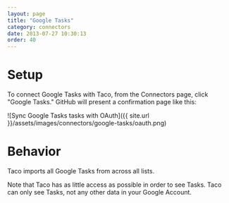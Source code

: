 ```yaml
---
layout: page
title: "Google Tasks"
category: connectors
date: 2013-07-27 10:30:13
order: 40
---
```


# Setup

To connect Google Tasks with Taco, from the Connectors page, click
"Google Tasks." GitHub will present a confirmation page like this:

![Sync Google Tasks tasks with OAuth]({{ site.url }}/assets/images/connectors/google-tasks/oauth.png)


# Behavior

Taco imports all Google Tasks from across all lists.

Note that Taco has as little access as possible in order to see Tasks.
Taco can only see Tasks, not any other data in your Google Account.
